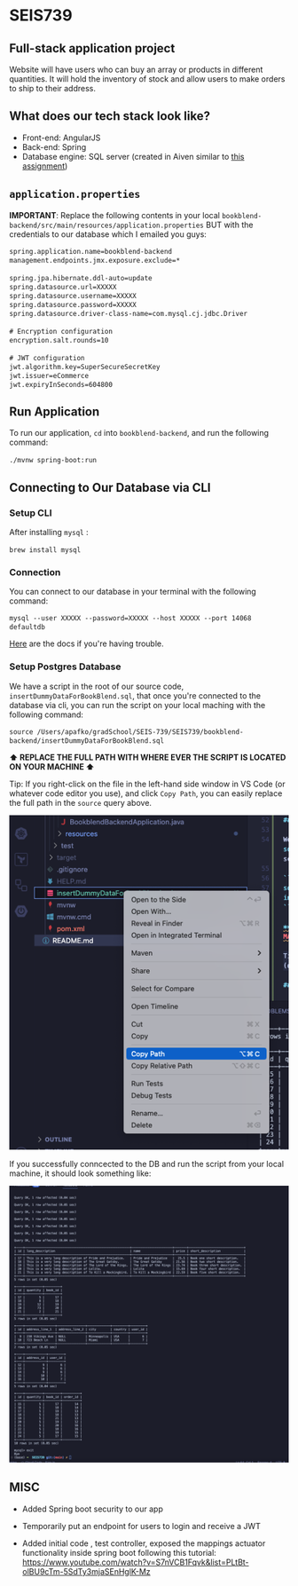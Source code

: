 # SEIS739

## Full-stack application project

Website will have users who can buy an array or products in different quantities. It will hold the inventory of stock and allow users to make orders to ship to their address.

## What does our tech stack look like?

* Front-end: AngularJS
* Back-end: Spring
* Database engine: SQL server (created in Aiven similar to [this assignment](https://stthomas.instructure.com/courses/69116/files/8341755?module_item_id=2918632))

## `application.properties`

**IMPORTANT**: Replace the following contents in your local `bookblend-backend/src/main/resources/application.properties` BUT with the credentials to our database which I emailed you guys:

```
spring.application.name=bookblend-backend
management.endpoints.jmx.exposure.exclude=*

spring.jpa.hibernate.ddl-auto=update
spring.datasource.url=XXXXX
spring.datasource.username=XXXXX
spring.datasource.password=XXXXX
spring.datasource.driver-class-name=com.mysql.cj.jdbc.Driver

# Encryption configuration
encryption.salt.rounds=10

# JWT configuration
jwt.algorithm.key=SuperSecureSecretKey
jwt.issuer=eCommerce
jwt.expiryInSeconds=604800
```

## Run Application

To run our application, `cd` into `bookblend-backend`, and run the following command:

`./mvnw spring-boot:run`

## Connecting to Our Database via CLI

### Setup CLI

After installing `mysql` :

`brew install mysql`

### Connection

You can connect to our database in your terminal with the following command:

```terminal
mysql --user XXXXX --password=XXXXX --host XXXXX --port 14068 defaultdb
```

[Here](https://aiven.io/docs/products/mysql/howto/connect-from-cli) are the docs if you're having trouble.

### Setup Postgres Database

We have a script in the root of our source code, `insertDummyDataForBookBlend.sql`, that once you're connected to the database via cli, you can run the script on your local maching with the following command:

```terminal
source /Users/apafko/gradSchool/SEIS-739/SEIS739/bookblend-backend/insertDummyDataForBookBlend.sql
```

**⬆️ REPLACE THE FULL PATH WITH WHERE EVER THE SCRIPT IS LOCATED ON YOUR MACHINE ⬆️**

Tip: If you right-click on the file in the left-hand side window in VS Code (or whatever code editor you use), and click `Copy Path`, you can easily replace the full path in the `source` query above.

![alt text](Images/copy_path.png)

If you successfully conncected to the DB and run the script from your local machine, it should look something like:

![alt text](Images/setup_db.png)

## MISC

* Added Spring boot security to our app
* Temporarily put an endpoint for users to login and receive a JWT

* Added initial code , test controller, exposed the mappings actuator functionality inside spring boot following this tutorial: https://www.youtube.com/watch?v=S7nVCB1Fqvk&list=PLtBt-olBU9cTm-5SdTy3mjaSEnHglK-Mz 